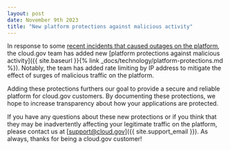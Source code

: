 ```yaml
---
layout: post
date: November 9th 2023
title: "New platform protections against malicious activity"
---
```


In response to some [recent incidents that caused outages on the platform](https://cloudgov.statuspage.io/incidents/n212qfbrqg83), the cloud.gov team has added new [platform protections against malicious activity]({{ site.baseurl }}{% link _docs/technology/platform-protections.md %}). Notably, the team has added rate limiting by IP address to mitigate the effect of surges of malicious traffic on the platform.

Adding these protections furthers our goal to provide a secure and reliable platform for cloud.gov customers. By documenting these protections, we hope to increase transparency about how your applications are protected.

If you have any questions about these new protections or if you think that they may be inadvertently affecting your legitimate traffic on the platform, please contact us at [support@cloud.gov]({{ site.support_email }}). As always, thanks for being a cloud.gov customer!
